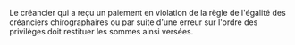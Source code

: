 Le créancier qui a reçu un paiement en violation de la règle de l'égalité des créanciers chirographaires ou par suite d'une erreur sur l'ordre des privilèges doit restituer les sommes ainsi versées. 

